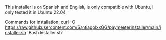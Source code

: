 This installer is on Spanish and English, is only compatible with Ubuntu, i only tested it in Ubuntu 22.04

Commands for installation:
curl -O https://raw.githubusercontent.com/SantiagolxxGG/paymenterinstaller/main/installer.sh
´Bash Installer.sh´
